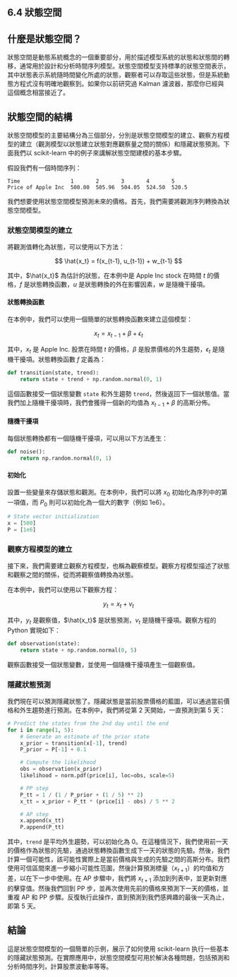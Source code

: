 ## 6.4 狀態空間

## 什麼是狀態空間？

狀態空間是動態系統概念的一個重要部分，用於描述模型系統的狀態和狀態間的轉移，通常用於設計和分析時間序列模型。狀態空間模型支持標準的狀態空間表示，其中狀態表示系統隨時間變化所處的狀態，觀察者可以存取這些狀態，但是系統動態方程式沒有明確地觀察到。如果你以前研究過 Kalman 濾波器，那麼你已經與這個概念相當接近了。

## 狀態空間的結構

狀態空間模型的主要結構分為三個部分，分別是狀態空間模型的建立、觀察方程模型的建立（觀測模型以狀態建立狀態對應觀察量之間的關係）和隱藏狀態預測。下面我們以 scikit-learn 中的例子來講解狀態空間建模的基本步驟。

假設我們有一個時間序列：

```
Time                1       2       3       4       5
Price of Apple Inc  500.00  505.96  504.05  524.50  520.5
```

我們想要使用狀態空間模型預測未來的價格。首先，我們需要將觀測序列轉換為狀態空間模型。

### 狀態空間模型的建立

將觀測值轉化為狀態，可以使用以下方法：

$$ \hat{x_t} = f(x_{t-1}, u_{t-1}) + w_{t-1} $$

其中，$\hat{x_t}$ 為估計的狀態，在本例中是 Apple Inc stock 在時間 $t$ 的價格，$f$ 是狀態轉換函數，$u$ 是狀態轉換的外在影響因素，$w$ 是隨機干擾項。

#### 狀態轉換函數

在本例中，我們可以使用一個簡單的狀態轉換函數來建立這個模型：

$$ x_t = x_{t-1} + \beta + \epsilon_t $$

其中，$x_t$ 是 Apple Inc. 股票在時間 $t$ 的價格，$\beta$ 是股票價格的外生趨勢，$\epsilon_t$ 是隨機干擾項。狀態轉換函數 $f$ 定義為：

```python
def transition(state, trend):
    return state + trend + np.random.normal(0, 1)
```

這個函數接受一個狀態變數 `state` 和外生趨勢 `trend`，然後返回下一個狀態值。當我們加上隨機干擾項時，我們會獲得一個新的均值為 $x_{t-1} + \beta$ 的高斯分佈。

#### 隨機干擾項

每個狀態轉換都有一個隨機干擾項，可以用以下方法產生：

```python
def noise():
    return np.random.normal(0, 1)
```

#### 初始化

設置一些變量來存儲狀態和觀測。在本例中，我們可以將 $x_0$ 初始化為序列中的第一項值，而 $P_0$ 則可以初始化為一個大的數字（例如 1e6）。

```python
# State vector initialization
x = [500]
P = [1e6]
```

### 觀察方程模型的建立

接下來，我們需要建立觀察方程模型，也稱為觀察模型。觀察方程模型描述了狀態和觀察之間的關係，從而將觀察值轉換為狀態。

在本例中，我們可以使用以下觀察方程：

$$ y_t = x_t + v_t $$

其中，$y_t$ 是觀察值，$\hat{x_t}$ 是狀態預測，$v_t$ 是隨機干擾項。觀察方程的 Python 實現如下：

```python
def observation(state):
    return state + np.random.normal(0, 5)
```

觀察函數接受一個狀態變數，並使用一個隨機干擾項產生一個觀察值。

### 隱藏狀態預測

我們現在可以預測隱藏狀態了。隱藏狀態是當前股票價格的藍圖，可以通過當前價格和外生趨勢進行預測。在本例中，我們將從第 2 天開始，一直預測到第 5 天：

```python
# Predict the states from the 2nd day until the end
for i in range(1, 5):
    # Generate an estimate of the prior state
    x_prior = transition(x[-1], trend)
    P_prior = P[-1] + 0.1

    # Compute the likelihood
    obs = observation(x_prior)
    likelihood = norm.pdf(price[i], loc=obs, scale=5)

    # PP step
    P_tt = 1 / (1 / P_prior + (1 / 5) ** 2)
    x_tt = x_prior + P_tt * (price[i] - obs) / 5 ** 2

    # AP step
    x.append(x_tt)
    P.append(P_tt)
```

其中，`trend` 是平均外生趨勢，可以初始化為 0。在這種情況下，我們使用前一天的價格作為狀態的先驗，通過狀態轉換函數生成下一天的狀態的先驗。然後，我們計算一個可能性，該可能性實際上是當前價格與生成的先驗之間的高斯分布。我們使用可信區間來進一步縮小可能性范圍，然後計算預測標量（$x_{t+1}$）的均值和方差，以在下一步中使用。在 AP 步驟中，我們將 $x_{t+1}$ 添加到列表中，並更新對應的擊穿值。然後我們回到 PP 步，並再次使用先前的價格來預測下一天的價格，並重複 AP 和 PP 步驟。反復執行此操作，直到預測到我們感興趣的最後一天為止，即第 5 天。

## 結論

這是狀態空間模型的一個簡單的示例，展示了如何使用 scikit-learn 执行一些基本的隱藏狀態預測。在實際應用中，狀態空間模型可用於解決各種問題，包括預測和分析時間序列，計算股票波動率等等。